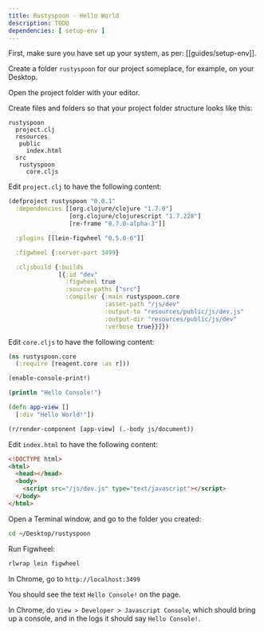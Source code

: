 ```yaml
---
title: Rustyspoon - Hello World
description: TODO
dependencies: [ setup-env ]
---
```


First, make sure you have set up your system, as per: [[guides/setup-env]].

Create a folder `rustyspoon` for our project someplace, for example, on your Desktop.

Open the project folder with your editor.

Create files and folders so that your project folder structure looks like this:

```misc
rustyspoon
  project.clj
  resources
   public
     index.html
  src
   rustyspoon
     core.cljs
```

Edit `project.clj` to have the following content:

```clojure
(defproject rustyspoon "0.0.1"
  :dependencies [[org.clojure/clojure "1.7.0"]
                 [org.clojure/clojurescript "1.7.228"]
                 [re-frame "0.7.0-alpha-3"]]

  :plugins [[lein-figwheel "0.5.0-6"]]

  :figwheel {:server-port 3499}

  :cljsbuild {:builds
              [{:id "dev"
                :figwheel true
                :source-paths ["src"]
                :compiler {:main rustyspoon.core
                           :asset-path "/js/dev"
                           :output-to "resources/public/js/dev.js"
                           :output-dir "resources/public/js/dev"
                           :verbose true}}]})
```

Edit `core.cljs` to have the following content:

```clojure
(ns rustyspoon.core
  (:require [reagent.core :as r]))

(enable-console-print!)

(println "Hello Console!")

(defn app-view []
  [:div "Hello World!"])

(r/render-component [app-view] (.-body js/document))
```

Edit `index.html` to have the following content:

```html
<!DOCTYPE html>
<html>
  <head></head>
  <body>
    <script src="/js/dev.js" type="text/javascript"></script>
  </body>
</html>
```

Open a Terminal window, and go to the folder you created:

```sh
cd ~/Desktop/rustyspoon
```

Run Figwheel:

```sh
rlwrap lein figwheel
```

In Chrome, go to `http://localhost:3499`

You should see the text `Hello Console!` on the page.

In Chrome, do `View > Developer > Javascript Console`, which should bring up a console, and in the logs it should say `Hello Console!`.


